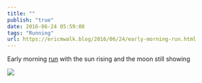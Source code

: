 ```yaml
---
title: ""
publish: "true"
date: 2016-06-24 05:59:08
tags: "Running"
url: https://ericmwalk.blog/2016/06/24/early-morning-run.html
---
```


Early morning [run](https://www.strava.com/activities/619272578) with the sun rising and the moon still showing

![](https://ericmwalk.blog/uploads/2022/38b96e2533.jpg)